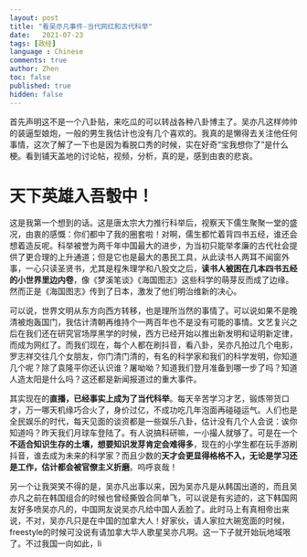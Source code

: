 ```yaml
---
layout: post
title: "看吴亦凡事件-当代网红和古代科举"
date:   2021-07-23
tags: [政经]
language : Chinese
comments: true
author: Zhen
toc: false
published: true
hidden: false
---
```

首先声明这不是一个八卦贴，来吃瓜的可以转战各种八卦博主了。吴亦凡这样帅帅的装逼型娘炮，一般的男生我估计也没有几个喜欢的。我真的是懒得去关注他任何事情，这次了解了一下也是因为看脱口秀的时候，实在好奇“宝我想你了”是什么梗。看到铺天盖地的讨论帖，视频，分析，真的是，感到由衷的悲哀。

# 天下英雄入吾彀中！

这是我第一个想到的话。这是唐太宗大力推行科举后，视察天下儒生聚聚一堂的盛况，由衷的感慨：你们都中了我的圈套啦！对啊，儒生都忙着背四书五经，谁还会想着造反呢。科举被誉为两千年中国最大的进步，为当初只能举孝廉的古代社会提供了更合理的上升通道；但是它也是最大的愚民工具，从此读书人两耳不闻窗外事，一心只读圣贤书，尤其是程朱理学和八股文之后，**读书人被困在几本四书五经的小世界里边内卷**，像《梦溪笔谈》《海国图志》这些科学的萌芽反而成了边缘。然而正是《海国图志》传到了日本，激发了他们明治维新的决心。

可以说，世界文明从东方向西方转移，也是理所当然的事情了。可以说如果不是晚清被炮轰国门，我估计清朝再维持个一两百年也不是没有可能的事情。文艺复兴之后在我们还在研究官场厚黑学的时候，西方已经开始以推出新发明和证明新定律，而成为网红了。而我们现在，每个人都在刷抖音，看八卦，吴亦凡拍过几个电影，罗志祥交往几个女朋友，你门清门清的，有名的科学家和我们的科学发明，你知道几个呢？除了袁隆平你还认识谁？屠呦呦？知道我们登月准备到哪一步了吗？知道人造太阳是什么吗？这还都是新闻报道过的重大事件。

其实现在的**直播，已经事实上成为了当代科举**。每天辛苦学习才艺，锻炼带货口才，万一哪天机缘巧合火了，身价过亿，不成功吃几年泡面再碰碰运气。人们也是全民娱乐的时代，每天见面的谈资都是一些娱乐八卦，估计没有几个人会说：诶你知道吗？昨天我们月球车登陆了。有人说搞科研嘛，一小撮人就够了。可是在一个**不适合知识生存的土壤，想要知识发芽肯定会难得多**，现在的小学生都在玩手游刷抖音，谁去成为未来的科学家？而且少数的**天才会更显得格格不入，无论是学习还是工作，估计都会被官僚主义折磨**。呜呼哀哉！

另一个让我哭笑不得的是，吴亦凡出事以来，因为吴亦凡是从韩国出道的，而且吴亦凡之前在韩国组合的时候也曾经撕毁合同单飞，可以说是有劣迹的，这下韩国网友好多喷吴亦凡的，中国网友说吴亦凡给中国人丢脸了。此时马上有真相帝出来说，不对，吴亦凡只是在中国的加拿大人！好家伙，请人家拉大碗宽面的时候，freestyle的时候可没说有请加拿大华人歌星吴亦凡啊。这一下子就开始玩地域哏了。不过我国一向如此，li

<!--stackedit_data:
eyJoaXN0b3J5IjpbLTIxMTAwMjgxNDgsLTI1MTI4ODY1OSw0OD
kwMzQzNzQsLTc0NzA4NzM3Nl19
-->